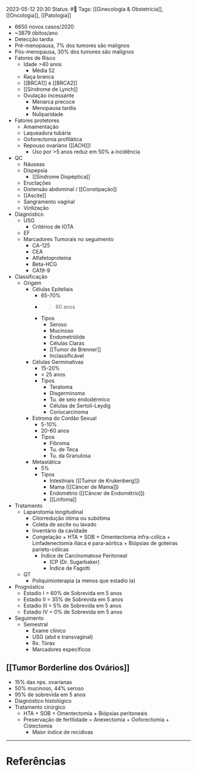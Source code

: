 2023-05-12 20:30
Status: #🌱 
Tags: [[Ginecologia & Obstetrícia]], [[Oncologia]], [[Patologia]]
<br/>
- 6650 novos casos/2020
- ~3879 óbitos/ano
- Detecção tardia
- Pré-menopausa, 7% dos tumores são malignos
- Pós-menopausa, 30% dos tumores são malignos
- Fatores de Risco
	- Idade >40 anos
		- Média 52
	- Raça branca
	- [[BRCA1]] e [[BRCA2]]
	- [[Síndrome de Lynch]]
	- Ovulação incessante
		- Menarca precoce
		- Menopausa tardia
		- Nuliparidade
- Fatores protetores
	- Amamentação
	- Laqueadura tubária
	- Ooforectomia profilática
	- Repouso ovariano ([[ACH]])
		- Uso por >5 anos reduz em 50% a incidência
- QC
	- Náuseas
	- Dispepsia
		- [[Síndrome Dispéptica]]
	- Eructações
	- Distensão abdominal / [[Constipação]]
	- [[Ascite]]
	- Sangramento vaginal
	- Virilização
- Diagnóstico
	- USG
		- Critérios de IOTA
	- EF
	- Marcadores Tumorais no seguimento
		- CA-125
		- CEA
		- Alfafetoproteína
		- Beta-HCG
		- CA19-9
- Classificação
	- Origem
		- Células Epiteliais
			- 65-70%
			- >60 anos
			- Tipos
				- Seroso
				- Mucinoso
				- Endometrióide
				- Células Claras
				- [[Tumor de Brenner]]
				- Inclassificável
		- Células Germinativas
			- 15-20%
			- < 25 anos
			- Tipos
				- Teratoma
				- Disgerminoma
				- Tu. de seio endodérmico
				- Células de Sertoli-Leydig
				- Coriocarcinoma
		- Estroma do Cordão Sexual
			- 5-10%
			- 20-60 anos
			- Tipos
				- Fibroma
				- Tu. de Teca
				- Tu. da Granulosa
		- Metastática
			- 5%
			- Tipos
				- Intestinais ([[Tumor de Krukenberg]])
				- Mama ([[Câncer de Mama]])
				- Endométrio ([[Câncer de Endométrio]])
				- [[Linfoma]]
- Tratamento
	- Laparotomia longitudinal
		- Citorredução ótima ou subótima
		- Coleta de ascite ou lavado
		- Inventário da cavidade
		- Congelação + HTA + SOB + Omentectomia infra-cólica + Linfadenectomia ilíaca e para-aórtica + Biópsias de goteiras parieto-cólicas
			- Índice de Carcinomatose Peritoneal
				- ICP (Dr. Sugarbaker)
				- Índice de Fagotti
	- QT
		- Poliquimioterapia (a menos que estadio Ia)
- Prognóstico
	- Estadio I = 60% de Sobrevida em 5 anos
	- Estadio II = 35% de Sobrevida em 5 anos
	- Estadio III = 5% de Sobrevida em 5 anos
	- Estadio IV = 0% de Sobrevida em 5 anos
- Seguimento
	- Semestral
		- Exame clínico
		- USG (abd e transvaginal)
		- Rx. Tórax
		- Marcadores específicos
## [[Tumor Borderline dos Ovários]]
- 15% das nps. ovarianas
- 50% mucinoso, 44% seroso
- 95% de sobrevida em 5 anos
- Diagnóstico histológico
- Tratamento cirúrgico
	- HTA + SOB + Omentectomia + Biópsias peritoneais
	- Preservação de fertilidade = Anexectomia + Ooforectomia + Cistectomia
		- Maior índice de recidivas

____
# Referências

